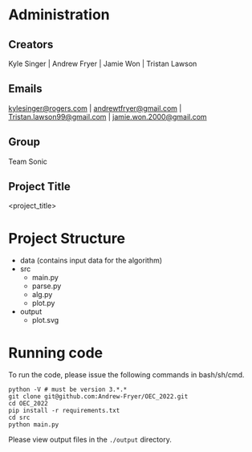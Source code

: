 # Administration
## Creators
Kyle Singer
| Andrew Fryer
| Jamie Won
| Tristan Lawson

## Emails
kylesinger@rogers.com
| andrewtfryer@gmail.com
| Tristan.lawson99@gmail.com
| jamie.won.2000@gmail.com

## Group
Team Sonic

## Project Title
<project_title>

# Project Structure
- data
(contains input data for the algorithm)
- src
  - main.py
  - parse.py
  - alg.py
  - plot.py
- output
  - plot.svg

# Running code
To run the code, please issue the following commands in bash/sh/cmd.
```
python -V # must be version 3.*.*
git clone git@github.com:Andrew-Fryer/OEC_2022.git
cd OEC_2022
pip install -r requirements.txt
cd src
python main.py
```
Please view output files in the `./output` directory.
